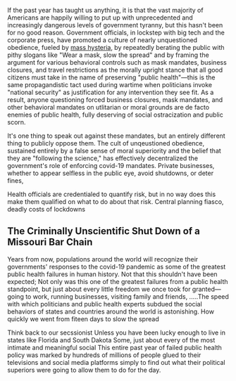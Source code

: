 
If the past year has taught us anything, it is that the vast majority of Americans are happily willing to put up with unprecedented and increasingly dangerous levels of government tyranny, but this hasn't been for no good reason. Government officials, in lockstep with big tech and the corporate press, have promoted a culture of nearly unquestioned obedience, fueled by [mass hysteria](https://www.mdpi.com/1660-4601/18/4/1376/htm?fbclid=IwAR3hKqZ614zBr9zHXBOuaxTA8Z0Dt9Hb-TxObCY3qdpCJFuqh_Mmh3jCdtQ), by repeatedly berating the public with pithy slogans like "Wear a mask, slow the spread" and by framing the argument for various behavioral controls such as mask mandates, business closures, and travel restrictions as the morally upright stance that all good citizens must take in the name of preserving "public health"&mdash;this is the same propagandistic tact used during wartime when politicians invoke "national security" as justification for any intervention they see fit. As a result, anyone questioning forced business closures, mask mandates, and other behavioral mandates on utlitarian or moral grounds are de facto enemies of public health, fully deserving of social ostracization and public scorn. 

It's one thing to speak out against these mandates, but an entirely different thing to publicly oppose them. The cult of unqeustioned obedience, sustained entirely by a false sense of moral superiority and the belief that they are "following the science," has effectively decentralized the government's role of enforcing covid-19 mandates. Private businesses, whether to appear selfless in the public eye, avoid shutdowns, or deter fines, 

Health officials are credentialed to quantify risk, but in no way does this make them qualified on what to do about that risk. Central planning fiasco, deadly costs of lockdowns

## The Criminally Unscientific Shut Down of a Missouri Bar Chain




Years from now, populations around the world will recognize their governments' responses to the covid-19 pandemic as some of the greatest public health failures in human history. Not that this shouldn't have been expected; Not only was this one of the greatest failures from a public health standpoint, but just about every little freedom we once took for granted&mdash; going to work, running businesses, visiting family and friends, .....The speed with which politicians and public health experts subdued the social behaviors of states and countries around the world is astonishing. How quickly we went from fiteen days to slow the spread

Think back to our secssionist Unless you have been lucky enough to live in states like Florida and South Dakota Some, just about every of the most intimate and meaningful social This entire past year of failed public health policy was marked by hundreds of millions of people glued to their televisions and social media platforms simply to find out what their political superiors were going to allow them to do for the day. 
